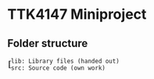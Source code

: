 # TTK4147 Miniproject

## Folder structure

    ┎lib: Library files (handed out)
    ┖src: Source code (own work)
